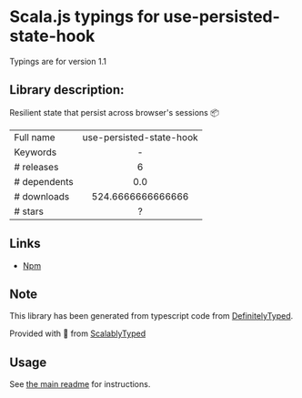 
# Scala.js typings for use-persisted-state-hook

Typings are for version 1.1

## Library description:
Resilient state that persist across browser's sessions 📦

|                    |                 |
| ------------------ | :-------------: |
| Full name          | use-persisted-state-hook |
| Keywords           | - |
| # releases         | 6 |
| # dependents       | 0.0 |
| # downloads        | 524.6666666666666 |
| # stars            | ? |

## Links
- [Npm](https://www.npmjs.com/package/use-persisted-state-hook)
    


## Note
This library has been generated from typescript code from [DefinitelyTyped](https://definitelytyped.org).

Provided with :purple_heart: from [ScalablyTyped](https://github.com/oyvindberg/ScalablyTyped)

## Usage
See [the main readme](../../readme.md) for instructions.


